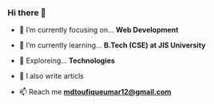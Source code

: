 ### Hi there 👋

- 🔭 I’m currently focusing on... **Web Development**

- 🌱 I’m currently learning... **B.Tech (CSE) at JIS University**

- 🧭 Exploreing... **Technologies**

- 📝 I also write articls

- 📫 Reach me **mdtoufiqueumar12@gmail.com**
